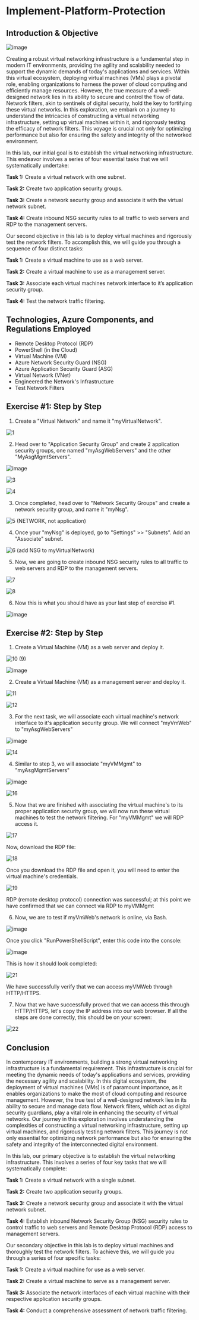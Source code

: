 # Implement-Platform-Protection
Introduction & Objective
- 
![image](https://github.com/bmpwrr/Implement-Platform-Protection/assets/144153997/606f7de3-ee8c-4a01-a327-d8bf652c3e2b)

Creating a robust virtual networking infrastructure is a fundamental step in modern IT environments, providing the agility and scalability needed to support the dynamic demands of today's applications and services. Within this virtual ecosystem, deploying virtual machines (VMs) plays a pivotal role, enabling organizations to harness the power of cloud computing and efficiently manage resources. However, the true measure of a well-designed network lies in its ability to secure and control the flow of data. Network filters, akin to sentinels of digital security, hold the key to fortifying these virtual networks. In this exploration, we embark on a journey to understand the intricacies of constructing a virtual networking infrastructure, setting up virtual machines within it, and rigorously testing the efficacy of network filters. This voyage is crucial not only for optimizing performance but also for ensuring the safety and integrity of the networked environment.

In this lab, our initial goal is to establish the virtual networking infrastructure. This endeavor involves a series of four essential tasks that we will systematically undertake: 

**Task 1:** Create a virtual network with one subnet.

**Task 2:** Create two application security groups.

**Task 3:** Create a network security group and associate it with the virtual network subnet.

**Task 4:** Create inbound NSG security rules to all traffic to web servers and RDP to the management servers.

Our second objective in this lab is to deploy virtual machines and rigorously test the network filters. To accomplish this, we will guide you through a sequence of four distinct tasks:

**Task 1:** Create a virtual machine to use as a web server.

**Task 2:** Create a virtual machine to use as a management server.

**Task 3:** Associate each virtual machines network interface to it’s application security group.

**Task 4:** Test the network traffic filtering.

Technologies, Azure Components, and Regulations Employed
- 
- Remote Desktop Protocol (RDP)
- PowerShell (in the Cloud)
- Virtual Machine (VM)
- Azure Network Security Guard (NSG)
- Azure Application Security Guard (ASG)
- Virtual Network (VNet)
- Engineered the Network's Infrastructure
- Test Network Filters

Exercise #1: Step by Step
-
1) Create a "Virtual Network" and name it "myVirtualNetwork".

![1](https://github.com/bmpwrr/Implement-Platform-Protection/assets/144153997/16a6de1e-e8d4-412f-ab20-4d390c447fbc)


2) Head over to "Application Security Group" and create 2 application security groups, one named "myAsgWebServers" and the other "MyAsgMgmtServers".

![image](https://github.com/bmpwrr/Implement-Platform-Protection/assets/144153997/1f292f17-04b8-4f2e-bc01-804894d867b8)


![3](https://github.com/bmpwrr/Implement-Platform-Protection/assets/144153997/0ec6c0cf-37c2-4947-80fc-8f30c98c82b5)


![4](https://github.com/bmpwrr/Implement-Platform-Protection/assets/144153997/c13bb508-b566-471f-826a-cba3689bd025)


3) Once completed, head over to "Network Security Groups" and create a network security group, and name it "myNsg".

![5 (NETWORK, not application)](https://github.com/bmpwrr/Implement-Platform-Protection/assets/144153997/107ab6ca-65b6-45f5-af65-05c9651d9faf)


4) Once your "myNsg" is deployed, go to "Settings" >> "Subnets". Add an "Associate" subnet.

![6 (add NSG to myVirtualNetwork)](https://github.com/bmpwrr/Implement-Platform-Protection/assets/144153997/181376fd-434d-4f60-8e4a-22b70550da8e)


5) Now, we are going to create inbound NSG security rules to all traffic to web servers and RDP to the management servers.

![7](https://github.com/bmpwrr/Implement-Platform-Protection/assets/144153997/5ba09c13-7519-448d-8be3-c32fdb0d601e)

![8](https://github.com/bmpwrr/Implement-Platform-Protection/assets/144153997/84a8a15b-0b9f-411c-9ba0-af6f0d230898)

6) Now this is what you should have as your last step of exercise #1.

![image](https://github.com/bmpwrr/Implement-Platform-Protection/assets/144153997/a934ac10-5194-4f65-bc8e-b0e39336e793)


Exercise #2: Step by Step
- 
1) Create a Virtual Machine (VM) as a web server and deploy it.

![10 (9)](https://github.com/bmpwrr/Implement-Platform-Protection/assets/144153997/44804187-c81f-41b2-bc67-b2ef6241d571)


![image](https://github.com/bmpwrr/Implement-Platform-Protection/assets/144153997/e6c2027f-6466-4f67-8007-bd0ba6b01e04)


2) Create a Virtual Machine (VM) as a management server and deploy it.

![11](https://github.com/bmpwrr/Implement-Platform-Protection/assets/144153997/b898062b-761a-468c-a15b-f6e0fde5141d)


![12](https://github.com/bmpwrr/Implement-Platform-Protection/assets/144153997/5771f2ae-ad7a-426d-9ad2-676459b00f0e)


3)  For the next task, we will associate each virtual machine's network interface to it's application security group. We will connect "myVmWeb" to "myAsgWebServers"

![image](https://github.com/bmpwrr/Implement-Platform-Protection/assets/144153997/a3199c50-86da-4ae4-a25f-5a9ce9abd457)


![14](https://github.com/bmpwrr/Implement-Platform-Protection/assets/144153997/188db620-b70c-4326-a4fd-3cb9bf291bae)


4) Similar to step 3, we will associate "myVMMgmt" to "myAsgMgmtServers"

![image](https://github.com/bmpwrr/Implement-Platform-Protection/assets/144153997/0db6c509-054b-426e-9764-8d9188f1926e)


![16](https://github.com/bmpwrr/Implement-Platform-Protection/assets/144153997/e9f0ddde-f21b-466f-8d57-00e79ed2dadc)


5) Now that we are finished with associating the virtual machine's to its proper application security group, we will now run these virtual machines to test the network filtering. For "myVMMgmt" we will RDP access it.

![17](https://github.com/bmpwrr/Implement-Platform-Protection/assets/144153997/f246b386-ae25-417d-bf53-2d41d4323df3)

Now, download the RDP file:

![18](https://github.com/bmpwrr/Implement-Platform-Protection/assets/144153997/b9711df6-2ab5-450f-b492-e2a24a21a716)


Once you download the RDP file and open it, you will need to enter the virtual machine's credentials. 

![19](https://github.com/bmpwrr/Implement-Platform-Protection/assets/144153997/76e7d6c1-7c4a-4d03-9787-2e9be651043c)

RDP (remote desktop protocol) connection was successful; at this point we have confirmed that we can connect via RDP to myVMMgmt


6) Now, we are to test if myVmWeb's network is online, via Bash.

![image](https://github.com/bmpwrr/Implement-Platform-Protection/assets/144153997/4fc1b233-8414-499b-81fa-6895b089fac9)

Once you click "RunPowerShellScript", enter this code into the console:

![image](https://github.com/bmpwrr/Implement-Platform-Protection/assets/144153997/05fe92f2-eb54-4af7-ba88-66227f8b64ff)


This is how it should look completed:

![21](https://github.com/bmpwrr/Implement-Platform-Protection/assets/144153997/f7d17126-0abf-41b0-8df1-1b94e1b1f268)

We have successfully verify that we can access myVMWeb through HTTP/HTTPS.

7) Now that we have successfully proved that we can access this through HTTP/HTTPS, let's copy the IP address into our web browser. If all the steps are done correctly, this should be on your screen:

![22](https://github.com/bmpwrr/Implement-Platform-Protection/assets/144153997/b218a10e-2b65-470a-8001-6a11c8977b15)

Conclusion
- 
In contemporary IT environments, building a strong virtual networking infrastructure is a fundamental requirement. This infrastructure is crucial for meeting the dynamic needs of today's applications and services, providing the necessary agility and scalability. In this digital ecosystem, the deployment of virtual machines (VMs) is of paramount importance, as it enables organizations to make the most of cloud computing and resource management. However, the true test of a well-designed network lies in its ability to secure and manage data flow. Network filters, which act as digital security guardians, play a vital role in enhancing the security of virtual networks. Our journey in this exploration involves understanding the complexities of constructing a virtual networking infrastructure, setting up virtual machines, and rigorously testing network filters. This journey is not only essential for optimizing network performance but also for ensuring the safety and integrity of the interconnected digital environment.

In this lab, our primary objective is to establish the virtual networking infrastructure. This involves a series of four key tasks that we will systematically complete:

**Task 1:** Create a virtual network with a single subnet.

**Task 2:** Create two application security groups.

**Task 3:** Create a network security group and associate it with the virtual network subnet.

**Task 4:** Establish inbound Network Security Group (NSG) security rules to control traffic to web servers and Remote Desktop Protocol (RDP) access to management servers.

Our secondary objective in this lab is to deploy virtual machines and thoroughly test the network filters. To achieve this, we will guide you through a series of four specific tasks:

**Task 1:** Create a virtual machine for use as a web server.

**Task 2:** Create a virtual machine to serve as a management server.

**Task 3:** Associate the network interfaces of each virtual machine with their respective application security groups.

**Task 4:** Conduct a comprehensive assessment of network traffic filtering.




